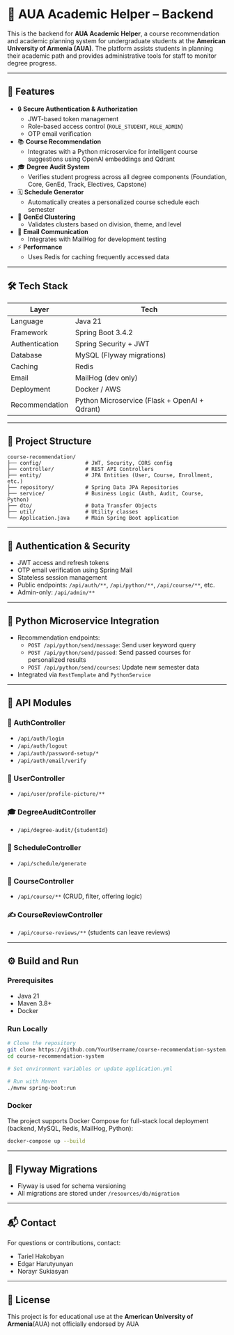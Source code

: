 # 📘 AUA Academic Helper – Backend

This is the backend for **AUA Academic Helper**, a course recommendation and academic planning system for undergraduate students at the **American University of Armenia (AUA)**. The platform assists students in planning their academic path and provides administrative tools for staff to monitor degree progress.

---

## 🚀 Features

- 🔒 **Secure Authentication & Authorization**
  - JWT-based token management
  - Role-based access control (`ROLE_STUDENT`, `ROLE_ADMIN`)
  - OTP email verification
- 📚 **Course Recommendation**
  - Integrates with a Python microservice for intelligent course suggestions using OpenAI embeddings and Qdrant
- 🎓 **Degree Audit System**
  - Verifies student progress across all degree components (Foundation, Core, GenEd, Track, Electives, Capstone)
- 🗓️ **Schedule Generator**
  - Automatically creates a personalized course schedule each semester
- 🧠 **GenEd Clustering**
  - Validates clusters based on division, theme, and level
- 📨 **Email Communication**
  - Integrates with MailHog for development testing
- ⚡ **Performance**
  - Uses Redis for caching frequently accessed data

---

## 🛠 Tech Stack

| Layer             | Tech                     |
|------------------|--------------------------|
| Language          | Java 21                  |
| Framework         | Spring Boot 3.4.2        |
| Authentication    | Spring Security + JWT    |
| Database          | MySQL (Flyway migrations)|
| Caching           | Redis                    |
| Email             | MailHog (dev only)       |
| Deployment        | Docker / AWS             |
| Recommendation    | Python Microservice (Flask + OpenAI + Qdrant) |

---

## 📂 Project Structure

```
course-recommendation/
├── config/              # JWT, Security, CORS config
├── controller/          # REST API Controllers
├── entity/              # JPA Entities (User, Course, Enrollment, etc.)
├── repository/          # Spring Data JPA Repositories
├── service/             # Business Logic (Auth, Audit, Course, Python)
├── dto/                 # Data Transfer Objects
├── util/                # Utility classes
└── Application.java     # Main Spring Boot application
```
---

## 🔐 Authentication & Security

- JWT access and refresh tokens
- OTP email verification using Spring Mail
- Stateless session management
- Public endpoints: `/api/auth/**`, `/api/python/**`, `/api/course/**`, etc.
- Admin-only: `/api/admin/**`

---

## 📡 Python Microservice Integration

- Recommendation endpoints:
  - `POST /api/python/send/message`: Send user keyword query
  - `POST /api/python/send/passed`: Send passed courses for personalized results
  - `POST /api/python/send/courses`: Update new semester data
- Integrated via `RestTemplate` and `PythonService`

---

## 📘 API Modules

### 🧾 AuthController
- `/api/auth/login`
- `/api/auth/logout`
- `/api/auth/password-setup/*`
- `/api/auth/email/verify`

### 👤 UserController
- `/api/user/profile-picture/**`

### 🎓 DegreeAuditController
- `/api/degree-audit/{studentId}`

### 📅 ScheduleController
- `/api/schedule/generate`

### 📖 CourseController
- `/api/course/**` (CRUD, filter, offering logic)

### ✍️ CourseReviewController
- `/api/course-reviews/**` (students can leave reviews)

---

## ⚙️ Build and Run

### Prerequisites

- Java 21
- Maven 3.8+
- Docker

### Run Locally

```bash
# Clone the repository
git clone https://github.com/YourUsername/course-recommendation-system.git
cd course-recommendation-system

# Set environment variables or update application.yml

# Run with Maven
./mvnw spring-boot:run
````

### Docker

The project supports Docker Compose for full-stack local deployment (backend, MySQL, Redis, MailHog, Python):

```bash
docker-compose up --build
```

---

## 📄 Flyway Migrations

* Flyway is used for schema versioning
* All migrations are stored under `/resources/db/migration`

---

## 📬 Contact

For questions or contributions, contact:

* Tariel Hakobyan
* Edgar Harutyunyan
* Norayr Sukiasyan

---

## 📜 License

This project is for educational use at the **American University of Armenia**(AUA) not officially endorsed by AUA
